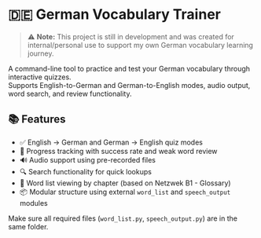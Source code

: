 # 🇩🇪 German Vocabulary Trainer

> ⚠️ **Note:** This project is still in development and was created for internal/personal use to support my own German vocabulary learning journey.

A command-line tool to practice and test your German vocabulary through interactive quizzes.  
Supports English-to-German and German-to-English modes, audio output, word search, and review functionality.

## 📚 Features

- ✅ English → German and German → English quiz modes
- 🎯 Progress tracking with success rate and weak word review
- 🔊 Audio support using pre-recorded files
- 🔍 Search functionality for quick lookups
- 📖 Word list viewing by chapter (based on Netzwek B1 - Glossary)
- 📦 Modular structure using external `word_list` and `speech_output` modules


Make sure all required files (`word_list.py`, `speech_output.py`) are in the same folder.


